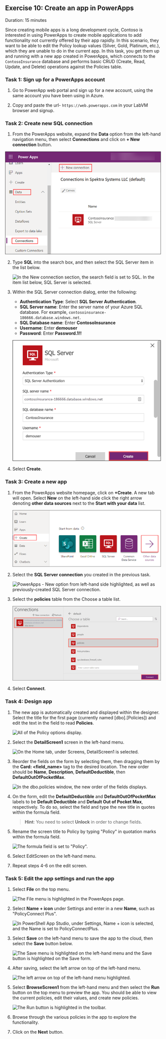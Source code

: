 ## Exercise 10: Create an app in PowerApps

Duration: 15 minutes

Since creating mobile apps is a long development cycle, Contoso is interested in using PowerApps to create mobile applications to add functionality not currently offered by their app rapidly. In this scenario, they want to be able to edit the Policy lookup values (Silver, Gold, Platinum, etc.), which they are unable to do in the current app. In this task, you get them up and running with a new app created in PowerApps, which connects to the `ContosoInsurance` database and performs basic CRUD (Create, Read, Update, and Delete) operations against the Policies table.

### Task 1: Sign up for a PowerApps account

1. Go to PowerApp web portal and sign up for a new account, using the same account you have been using in Azure. 

2. Copy and paste the url- ```https://web.powerapps.com``` in your LabVM browser and signup.

   
### Task 2: Create new SQL connection

1. From the PowerApps website, expand the **Data** option from the left-hand navigation menu, then select **Connections** and click on **+ New connection** button.

  ![](media/ap1.png)

2. Type **SQL** into the search box, and then select the SQL Server item in the list below.

    ![In the New connection section, the search field is set to SQL. In the item list below, SQL Server is selected.](media/powerapps_create_connection.png "PowerApps New Connection")

3. Within the SQL Server connection dialog, enter the following:

   - **Authentication Type**: Select **SQL Server Authentication**.
   - **SQL Server name**: Enter the server name of your Azure SQL database. For example, `contosoinsurance-186666.database.windows.net`.
   - **SQL Database name**: Enter **ContosoInsurance**
   - **Username**: Enter **demouser**
   - **Password**: Enter **Password.1!!**

   ![](media/app31.png)

4. Select **Create**.

### Task 3: Create a new app

1. From the PowerApps website homepage, click on **+Create**. A new tab will open. Select **New** on the left-hand side click the right arrow denoting **other data sources** next to the **Start with your data** list.

   ![](media/ap2.png)

2. Select the **SQL Server connection** you created in the previous task.

    ![PowerApps - New option from left-hand side highlighted, as well as previously-created SQL Server connection. ](media/powerapps_create_newapp.png "PowerApps Studio")

3. Select the **policies** table from the Choose a table list.

   ![](media/app32.png)

4. Select **Connect**.

### Task 4: Design app

1. The new app is automatically created and displayed within the designer. Select the title for the first page (currently named [dbo].[Policies]) and edit the text in the field to read **Policies**.

    ![All of the Policy options display.](media/powerapps-update-app-title.png "Policies section")

2. Select the **DetailScreen1** screen in the left-hand menu.

    ![On the Home tab, under Screens, DetailScreen1 is selected.](media/powerapp_select_detailsscreen.png "DetailScreen")

3. Reorder the fields on the form by selecting them, then dragging them by the **Card: <field_name>** tag to the desired location. The new order should be **Name**, **Description**, **DefaultDeductible**, then **DefaultOutOfPocketMax**.

    ![In the dbo.policies window, the new order of the fields displays.](media/powerapp_reorder_fields.png "dbo.policies window")

4. On the form, edit the **DefaultDeductible** and **DefaultOutOfPocketMax** labels to be **Default Deductible** and **Default Out of Pocket Max**, respectively. To do so, select the field and type the new title in quotes within the formula field.

    > **Hint**: You need to select **Unlock** in order to change fields.

5. Rename the screen title to Policy by typing "Policy" in quotation marks within the formula field.

    ![The formula field is set to \"Policy\".](media/powerapp_update_fields_names.png "Formula field")

6. Select EditScreen on the left-hand menu.

7. Repeat steps 4-6 on the edit screen.

### Task 5: Edit the app settings and run the app

1. Select **File** on the top menu.

    ![The File menu is highlighted in the PowerApps page.](media/power-apps-file-menu.png "Power Apps")

2. Select **Name + icon** under Settings and enter in a new **Name**, such as "PolicyConnect Plus".

    ![In PowerShell App Studio, under Settings, Name + icon is selected, and the Name is set to PolicyConnectPlus.](media/powerapps-settings-name-icon.png "PowerShell App Studio")

3. Select **Save** on the left-hand menu to save the app to the cloud, then select the **Save** button below.

    ![The Save menu is highlighted on the left-hand menu and the Save button is highlighted on the Save form.](media/powerapps-save.png "Save App")

4. After saving, select the left arrow on top of the left-hand menu.

    ![The left arrow on top of the left-hand menu highlighted. ](media/powerapp_save_app.png "PowerShell App Studio")

5. Select **BrowseScreen1** from the left-hand menu and then select the **Run** button on the top menu to preview the app. You should be able to view the current policies, edit their values, and create new policies.

    ![The Run button is highlighted in the toolbar.](media/powerapp_run_app.png "PowerShell App Studio")

6. Browse through the various policies in the app to explore the functionality.

7. Click on the **Next** button.

